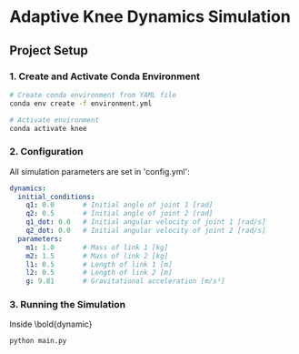 # Adaptive Knee Dynamics Simulation

## Project Setup

### 1.  Create and Activate Conda Environment

```bash
# Create conda environment from YAML file
conda env create -f environment.yml

# Activate environment
conda activate knee
```

### 2.  Configuration
All simulation parameters are set in 'config.yml':
```yaml
dynamics:
  initial_conditions:
    q1: 0.0       # Initial angle of joint 1 [rad]
    q2: 0.5       # Initial angle of joint 2 [rad]
    q1_dot: 0.0   # Initial angular velocity of joint 1 [rad/s]
    q2_dot: 0.0   # Initial angular velocity of joint 2 [rad/s]
  parameters:
    m1: 1.0       # Mass of link 1 [kg]
    m2: 1.5       # Mass of link 2 [kg]
    l1: 0.5       # Length of link 1 [m]
    l2: 0.5       # Length of link 2 [m]
    g: 9.81       # Gravitational acceleration [m/s²]
```
### 3.  Running the Simulation
Inside \bold{dynamic}
```bash
python main.py
```